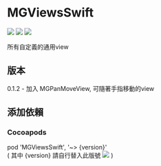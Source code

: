 # MGViewsSwift
![](https://img.shields.io/cocoapods/v/MGViewsSwift.svg?style=flat) 
![](https://img.shields.io/badge/platform-ios-lightgrey.svg) 
![](https://img.shields.io/badge/language-swift-orange.svg)  

所有自定義的通用view  

## 版本  
0.1.2 - 加入 MGPanMoveView, 可隨著手指移動的view  

## 添加依賴  

### Cocoapods  
pod 'MGViewsSwift', '~> {version}'  
( 其中 {version} 請自行替入此版號 ![](https://img.shields.io/cocoapods/v/MGViewsSwift.svg?style=flat) )  
